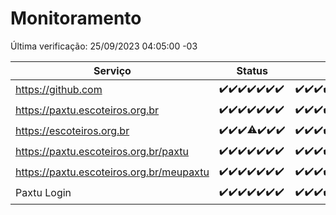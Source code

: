 # Monitoramento

Última verificação: 25/09/2023 04:05:00 -03

|Serviço|Status|Últimas 24h|
|---|---|---|
|https://github.com|<span title="2023-09-18: OK=24">✔️</span><span title="2023-09-19: OK=24">✔️</span><span title="2023-09-20: OK=24">✔️</span><span title="2023-09-21: OK=24">✔️</span><span title="2023-09-22: OK=24">✔️</span><span title="2023-09-23: OK=24">✔️</span><span title="2023-09-24: OK=8">✔️</span>|<span title="24/09/2023 05:07:00 -03 : 200">✔️</span><span title="24/09/2023 06:03:00 -03 : 200">✔️</span><span title="24/09/2023 07:04:00 -03 : 200">✔️</span><span title="24/09/2023 08:02:00 -03 : 200">✔️</span><span title="24/09/2023 09:09:00 -03 : 200">✔️</span><span title="24/09/2023 10:03:00 -03 : 200">✔️</span><span title="24/09/2023 11:03:00 -03 : 200">✔️</span><span title="24/09/2023 12:03:00 -03 : 200">✔️</span><span title="24/09/2023 13:06:00 -03 : 200">✔️</span><span title="24/09/2023 14:03:00 -03 : 200">✔️</span><span title="24/09/2023 15:06:00 -03 : 200">✔️</span><span title="24/09/2023 16:02:00 -03 : 200">✔️</span><span title="24/09/2023 17:04:00 -03 : 200">✔️</span><span title="24/09/2023 18:02:00 -03 : 200">✔️</span><span title="24/09/2023 19:03:00 -03 : 200">✔️</span><span title="24/09/2023 20:03:00 -03 : 200">✔️</span><span title="24/09/2023 21:29:00 -03 : 200">✔️</span><span title="24/09/2023 22:41:00 -03 : 200">✔️</span><span title="24/09/2023 23:14:00 -03 : 200">✔️</span><span title="25/09/2023 00:06:00 -03 : 200">✔️</span><span title="25/09/2023 01:07:00 -03 : 200">✔️</span><span title="25/09/2023 02:05:00 -03 : 200">✔️</span><span title="25/09/2023 03:08:00 -03 : 200">✔️</span><span title="25/09/2023 04:05:00 -03 : 200">✔️</span>|
|https://paxtu.escoteiros.org.br|<span title="2023-09-18: OK=24">✔️</span><span title="2023-09-19: OK=24">✔️</span><span title="2023-09-20: OK=24">✔️</span><span title="2023-09-21: OK=24">✔️</span><span title="2023-09-22: OK=24">✔️</span><span title="2023-09-23: OK=24">✔️</span><span title="2023-09-24: OK=8">✔️</span>|<span title="24/09/2023 05:07:00 -03 : 200">✔️</span><span title="24/09/2023 06:03:00 -03 : 200">✔️</span><span title="24/09/2023 07:04:00 -03 : 200">✔️</span><span title="24/09/2023 08:02:00 -03 : 200">✔️</span><span title="24/09/2023 09:09:00 -03 : 200">✔️</span><span title="24/09/2023 10:03:00 -03 : 200">✔️</span><span title="24/09/2023 11:03:00 -03 : 200">✔️</span><span title="24/09/2023 12:03:00 -03 : 200">✔️</span><span title="24/09/2023 13:06:00 -03 : 200">✔️</span><span title="24/09/2023 14:03:00 -03 : 200">✔️</span><span title="24/09/2023 15:06:00 -03 : 200">✔️</span><span title="24/09/2023 16:02:00 -03 : 200">✔️</span><span title="24/09/2023 17:04:00 -03 : 200">✔️</span><span title="24/09/2023 18:02:00 -03 : 200">✔️</span><span title="24/09/2023 19:03:00 -03 : 200">✔️</span><span title="24/09/2023 20:03:00 -03 : 200">✔️</span><span title="24/09/2023 21:29:00 -03 : 200">✔️</span><span title="24/09/2023 22:41:00 -03 : 200">✔️</span><span title="24/09/2023 23:14:00 -03 : 200">✔️</span><span title="25/09/2023 00:06:00 -03 : 200">✔️</span><span title="25/09/2023 01:07:00 -03 : 200">✔️</span><span title="25/09/2023 02:05:00 -03 : 200">✔️</span><span title="25/09/2023 03:08:00 -03 : 200">✔️</span><span title="25/09/2023 04:05:00 -03 : 200">✔️</span>|
|https://escoteiros.org.br|<span title="2023-09-18: OK=24">✔️</span><span title="2023-09-19: OK=24">✔️</span><span title="2023-09-20: OK=24">✔️</span><span title="2023-09-21: OK=23, Falhas=1">⚠️</span><span title="2023-09-22: OK=24">✔️</span><span title="2023-09-23: OK=24">✔️</span><span title="2023-09-24: OK=8">✔️</span>|<span title="24/09/2023 05:07:00 -03 : 200">✔️</span><span title="24/09/2023 06:03:00 -03 : 200">✔️</span><span title="24/09/2023 07:04:00 -03 : 200">✔️</span><span title="24/09/2023 08:02:00 -03 : 200">✔️</span><span title="24/09/2023 09:09:00 -03 : 200">✔️</span><span title="24/09/2023 10:03:00 -03 : 200">✔️</span><span title="24/09/2023 11:03:00 -03 : 200">✔️</span><span title="24/09/2023 12:03:00 -03 : 200">✔️</span><span title="24/09/2023 13:06:00 -03 : 200">✔️</span><span title="24/09/2023 14:03:00 -03 : 200">✔️</span><span title="24/09/2023 15:06:00 -03 : 200">✔️</span><span title="24/09/2023 16:02:00 -03 : 200">✔️</span><span title="24/09/2023 17:04:00 -03 : 200">✔️</span><span title="24/09/2023 18:02:00 -03 : 200">✔️</span><span title="24/09/2023 19:03:00 -03 : 200">✔️</span><span title="24/09/2023 20:03:00 -03 : 200">✔️</span><span title="24/09/2023 21:29:00 -03 : 200">✔️</span><span title="24/09/2023 22:41:00 -03 : 200">✔️</span><span title="24/09/2023 23:14:00 -03 : 200">✔️</span><span title="25/09/2023 00:06:00 -03 : 200">✔️</span><span title="25/09/2023 01:07:00 -03 : 200">✔️</span><span title="25/09/2023 02:05:00 -03 : 200">✔️</span><span title="25/09/2023 03:08:00 -03 : 200">✔️</span><span title="25/09/2023 04:05:00 -03 : 200">✔️</span>|
|https://paxtu.escoteiros.org.br/paxtu|<span title="2023-09-18: OK=24">✔️</span><span title="2023-09-19: OK=24">✔️</span><span title="2023-09-20: OK=24">✔️</span><span title="2023-09-21: OK=24">✔️</span><span title="2023-09-22: OK=24">✔️</span><span title="2023-09-23: OK=24">✔️</span><span title="2023-09-24: OK=8">✔️</span>|<span title="24/09/2023 05:07:00 -03 : 200">✔️</span><span title="24/09/2023 06:03:00 -03 : 200">✔️</span><span title="24/09/2023 07:04:00 -03 : 200">✔️</span><span title="24/09/2023 08:02:00 -03 : 200">✔️</span><span title="24/09/2023 09:09:00 -03 : 200">✔️</span><span title="24/09/2023 10:03:00 -03 : 200">✔️</span><span title="24/09/2023 11:03:00 -03 : 200">✔️</span><span title="24/09/2023 12:03:00 -03 : 200">✔️</span><span title="24/09/2023 13:06:00 -03 : 200">✔️</span><span title="24/09/2023 14:03:00 -03 : 200">✔️</span><span title="24/09/2023 15:06:00 -03 : 200">✔️</span><span title="24/09/2023 16:02:00 -03 : 200">✔️</span><span title="24/09/2023 17:05:00 -03 : 200">✔️</span><span title="24/09/2023 18:02:00 -03 : 200">✔️</span><span title="24/09/2023 19:03:00 -03 : 200">✔️</span><span title="24/09/2023 20:03:00 -03 : 200">✔️</span><span title="24/09/2023 21:29:00 -03 : 200">✔️</span><span title="24/09/2023 22:41:00 -03 : 200">✔️</span><span title="24/09/2023 23:14:00 -03 : 200">✔️</span><span title="25/09/2023 00:06:00 -03 : 200">✔️</span><span title="25/09/2023 01:07:00 -03 : 200">✔️</span><span title="25/09/2023 02:05:00 -03 : 200">✔️</span><span title="25/09/2023 03:08:00 -03 : 200">✔️</span><span title="25/09/2023 04:05:00 -03 : 200">✔️</span>|
|https://paxtu.escoteiros.org.br/meupaxtu|<span title="2023-09-18: OK=24">✔️</span><span title="2023-09-19: OK=24">✔️</span><span title="2023-09-20: OK=24">✔️</span><span title="2023-09-21: OK=24">✔️</span><span title="2023-09-22: OK=24">✔️</span><span title="2023-09-23: OK=24">✔️</span><span title="2023-09-24: OK=8">✔️</span>|<span title="24/09/2023 05:07:00 -03 : 200">✔️</span><span title="24/09/2023 06:03:00 -03 : 200">✔️</span><span title="24/09/2023 07:04:00 -03 : 200">✔️</span><span title="24/09/2023 08:02:00 -03 : 200">✔️</span><span title="24/09/2023 09:09:00 -03 : 200">✔️</span><span title="24/09/2023 10:03:00 -03 : 200">✔️</span><span title="24/09/2023 11:03:00 -03 : 200">✔️</span><span title="24/09/2023 12:03:00 -03 : 200">✔️</span><span title="24/09/2023 13:06:00 -03 : 200">✔️</span><span title="24/09/2023 14:03:00 -03 : 200">✔️</span><span title="24/09/2023 15:06:00 -03 : 200">✔️</span><span title="24/09/2023 16:02:00 -03 : 200">✔️</span><span title="24/09/2023 17:05:00 -03 : 200">✔️</span><span title="24/09/2023 18:02:00 -03 : 200">✔️</span><span title="24/09/2023 19:03:00 -03 : 200">✔️</span><span title="24/09/2023 20:03:00 -03 : 200">✔️</span><span title="24/09/2023 21:29:00 -03 : 200">✔️</span><span title="24/09/2023 22:41:00 -03 : 200">✔️</span><span title="24/09/2023 23:14:00 -03 : 200">✔️</span><span title="25/09/2023 00:06:00 -03 : 200">✔️</span><span title="25/09/2023 01:07:00 -03 : 200">✔️</span><span title="25/09/2023 02:05:00 -03 : 200">✔️</span><span title="25/09/2023 03:08:00 -03 : 200">✔️</span><span title="25/09/2023 04:05:00 -03 : 200">✔️</span>|
|Paxtu Login|<span title="2023-09-18: OK=24">✔️</span><span title="2023-09-19: OK=24">✔️</span><span title="2023-09-20: OK=24">✔️</span><span title="2023-09-21: OK=24">✔️</span><span title="2023-09-22: OK=24">✔️</span><span title="2023-09-23: OK=24">✔️</span><span title="2023-09-24: OK=8">✔️</span>|<span title="24/09/2023 05:07:00 -03 : 200">✔️</span><span title="24/09/2023 06:03:00 -03 : 200">✔️</span><span title="24/09/2023 07:04:00 -03 : 200">✔️</span><span title="24/09/2023 08:02:00 -03 : 200">✔️</span><span title="24/09/2023 09:09:00 -03 : 200">✔️</span><span title="24/09/2023 10:04:00 -03 : 200">✔️</span><span title="24/09/2023 11:03:00 -03 : 200">✔️</span><span title="24/09/2023 12:03:00 -03 : 200">✔️</span><span title="24/09/2023 13:06:00 -03 : 200">✔️</span><span title="24/09/2023 14:03:00 -03 : 200">✔️</span><span title="24/09/2023 15:06:00 -03 : 200">✔️</span><span title="24/09/2023 16:02:00 -03 : 200">✔️</span><span title="24/09/2023 17:05:00 -03 : 200">✔️</span><span title="24/09/2023 18:02:00 -03 : 200">✔️</span><span title="24/09/2023 19:03:00 -03 : 200">✔️</span><span title="24/09/2023 20:03:00 -03 : 200">✔️</span><span title="24/09/2023 21:29:00 -03 : 200">✔️</span><span title="24/09/2023 22:41:00 -03 : 200">✔️</span><span title="24/09/2023 23:14:00 -03 : 200">✔️</span><span title="25/09/2023 00:06:00 -03 : 200">✔️</span><span title="25/09/2023 01:07:00 -03 : 200">✔️</span><span title="25/09/2023 02:05:00 -03 : 200">✔️</span><span title="25/09/2023 03:08:00 -03 : 200">✔️</span><span title="25/09/2023 04:05:00 -03 : 200">✔️</span>|

